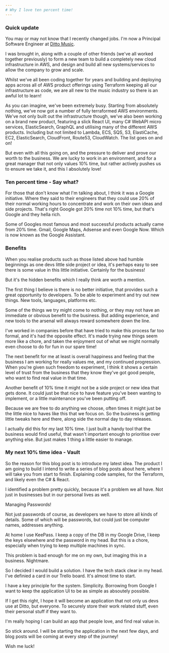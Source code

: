 ```yaml
---
# Why I love ten percent time!
---
```



### Quick update 

You may or may not know that I recently changed jobs.  I'm now a Principal Software Engineer at [Ditto Music](https://www.dittomusic.com/).  

I was brought in, along with a couple of other friends (we've all worked together previously) to form a new team to build a completely new cloud infrastructure in AWS, and design and build all new systems/services to allow the company to grow and scale.

Whilst we've all been coding together for years and building and deploying apps across all of AWS product offerings using Terraform keeping all our infrastructure as code,  we are all new to the music industry so there is an awful lot to learn!  

As you can imagine, we've been extremely busy. Starting from absolutely nothing, we've now got a number of fully terraformed AWS environments.  We've not only built out the infrastructure though, we've also been working on a brand new product, featuring a slick React UI, many C# WebAPI micro services, ElasticSearch, GraphQL and utilising many of the different AWS products. Including but not limited to Lambda, ECS, SQS, S3, ElastiCache, EC2, ElasticSearch, CloudFront, Route53, CloudWatch. The list goes on and on! 

But even with all this going on, and the pressure to deliver and prove our worth to the business.  We are lucky to work in an environment, and for a great manager that not only values 10% time, but rather actively pushes us to ensure we take it, and this I absolutely love!

### Ten percent time - Say what? 

For those that don't know what I'm talking about, I think it was a Google initiative.  Where they said to their engineers that they could use 20% of their normal working hours to concentrate and work on their own ideas and side projects.  That's right Google got 20% time not 10% time, but that's Google and they hella rich.  

Some of Googles most famous and most successful products actually came from 20% time.  Gmail, Google Maps, Adsense and even Google Now. Which is now known as the Google Assistant.


### Benefits

When you realise products such as those listed above had humble beginnings as one devs little side project or idea, it's perhaps easy to see there is some value in this little initiative. Certainly for the business!

But it's the hidden benefits which I really think are worth a mention.

The first thing I believe is there is no better initiative, that provides such a great opportunity to developers. To be able to experiment and try out new things. New tools, languages, platforms etc.

Some of the things we try might come to nothing, or they may not have an immediate or obvious benefit to the business. But adding experience, and new tools to the arsenal will always reward somewhere down the line.

I've worked in companies before that have tried to make this process far too formal, and it's had the opposite effect. It's made trying new things seem more like a chore, and taken the enjoyment out of what we might normally even choose to do for fun in our spare time! 

The next benefit for me at least is overall happiness and feeling that the business I am working for really values me, and my continued progression.  When you're given such freedom to experiment, I think it shows a certain level of trust from the business that they know they've got good people, who want to find real value in that time.

Another benefit of 10% time it might not be a side project or new idea that gets done.  It could just be that nice to have feature you've been wanting to implement, or a little maintenance you've been putting off. 

Because we are free to do anything we choose, often times it might just be the little nice to haves like this that we focus on. So the business is getting little tweaks here and there, along side the normal day to day releases.

I actually did this for my last 10% time.  I just built a handy tool that the business would find useful, that wasn't important enough to prioritise over anything else. But just makes 1 thing a little easier to manage.


### My next 10% time idea - Vault

So the reason for this blog post is to introduce my latest idea.  The product I am going to build I intend to write a series of blog posts about here, where I will take you from start to finish. Explaining code samples, for the Terraform, and likely even the C# & React.

I identified a problem pretty quickly, because it's a problem we all have. Not just in businesses but in our personal lives as well.

Managing Passwords!

Not just passwords of course, as developers we have to store all kinds of details. Some of which will be passwords, but could just be computer names, addresses anything.

At home I use KeePass.  I keep a copy of the DB in my Google Drive, I keep the keys elsewhere and the password in my head.  But this is a chore, especially when trying to keep multiple machines in sync.

This problem is bad enough for me on my own, but imaging this in a business.  Nightmare.

So I decided I would build a solution.  I have the tech stack clear in my head. I've definied a card in our Trello board.  It's almost time to start.

I have a key principle for the system.  Simplicity.  Borrowing from Google I want to keep the application UI to be as simple as absoutely possible. 

If I get this right, I hope it will become an application that not only us devs use at Ditto, but everyone.  To securely store their work related stuff, even their personal stuff if they want to. 

I'm really hoping I can build an app that people love, and find real value in.

So stick around. I will be starting the application in the next few days, and blog posts will be coming at every step of the journey!  

Wish me luck!
